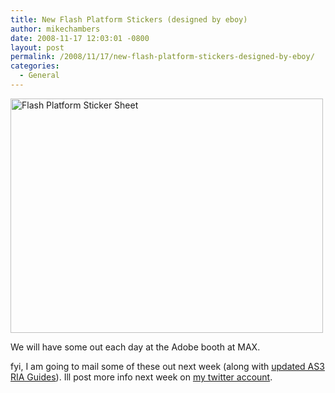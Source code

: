 ```yaml
---
title: New Flash Platform Stickers (designed by eboy)
author: mikechambers
date: 2008-11-17 12:03:01 -0800
layout: post
permalink: /2008/11/17/new-flash-platform-stickers-designed-by-eboy/
categories:
  - General
---
```



[<img src="http://farm4.static.flickr.com/3050/3038794071_bb5ea3cd1c.jpg" width="500" height="375" alt="Flash Platform Sticker Sheet" border="0" />][1]

We will have some out each day at the Adobe booth at MAX.

fyi, I am going to mail some of these out next week (along with [updated AS3 RIA Guides][2]). Ill post more info next week on [my twitter account][3].

 [1]: http://www.flickr.com/photos/mikechambers/3038794071/ "Flash Platform Sticker Sheet by mike.chambers, on Flickr"
 [2]: http://www.adobe.com/devnet/actionscript/articles/atp_ria_guide.html
 [3]: http://www.twitter.com/mesh/